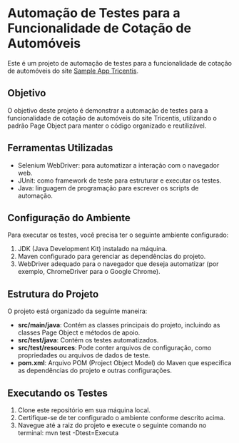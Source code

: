 # Automação de Testes para a Funcionalidade de Cotação de Automóveis

Este é um projeto de automação de testes para a funcionalidade de cotação de automóveis do site [Sample App Tricentis](https://sampleapp.tricentis.com/).

## Objetivo

O objetivo deste projeto é demonstrar a automação de testes para a funcionalidade de cotação de automóveis do site Tricentis, utilizando o padrão Page Object para manter o código organizado e reutilizável.

## Ferramentas Utilizadas

- Selenium WebDriver: para automatizar a interação com o navegador web.
- JUnit: como framework de teste para estruturar e executar os testes.
- Java: linguagem de programação para escrever os scripts de automação.

## Configuração do Ambiente

Para executar os testes, você precisa ter o seguinte ambiente configurado:

1. JDK (Java Development Kit) instalado na máquina.
2. Maven configurado para gerenciar as dependências do projeto.
3. WebDriver adequado para o navegador que deseja automatizar (por exemplo, ChromeDriver para o Google Chrome).

## Estrutura do Projeto

O projeto está organizado da seguinte maneira:

- **src/main/java**: Contém as classes principais do projeto, incluindo as classes Page Object e métodos de apoio.
- **src/test/java**: Contém os testes automatizados.
- **src/test/resources**: Pode conter arquivos de configuração, como propriedades ou arquivos de dados de teste.
- **pom.xml**: Arquivo POM (Project Object Model) do Maven que especifica as dependências do projeto e outras configurações.

## Executando os Testes

1. Clone este repositório em sua máquina local.
2. Certifique-se de ter configurado o ambiente conforme descrito acima.
3. Navegue até a raiz do projeto e execute o seguinte comando no terminal: mvn test -Dtest=Executa

